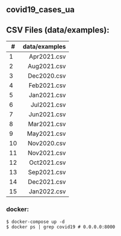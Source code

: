 ## covid19_cases_ua

## CSV Files (data/examples):
| #  | data/examples|
|----|-------------:|
| 1  | Apr2021.csv  |
| 2  | Aug2021.csv  |
| 3  | Dec2020.csv  |
| 4  | Feb2021.csv  |
| 5  | Jan2021.csv  |
| 6  | Jul2021.csv  |
| 7  | Jun2021.csv  |
| 8  | Mar2021.csv  |
| 9  | May2021.csv  |
| 10 | Nov2020.csv  |
| 11 | Nov2021.csv  |
| 12 | Oct2021.csv  |
| 13 | Sep2021.csv  |
| 14 | Dec2021.csv  |
| 15 | Jan2022.csv  |

### docker:
```
$ docker-compose up -d
$ docker ps | grep covid19 # 0.0.0.0:8000
```
